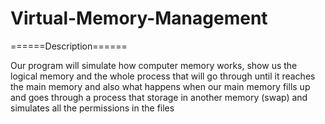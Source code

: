 # Virtual-Memory-Management


======Description======

Our program will simulate how computer memory works, show us the logical memory and the whole process that will go through until it reaches the main memory
and also what happens when our main memory fills up and goes through a process that storage in another memory (swap) and simulates all the permissions in
the files

